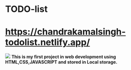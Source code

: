 # TODO-list
# https://chandrakamalsingh-todolist.netlify.app/

<img src= "https://www.istockphoto.com/photo/hand-holding-pen-planning-to-do-list-on-a-notebook-laptop-and-coffee-cup-on-office-gm1456363935-491414120 ">
<strong>This is my first project in web development using HTML,CSS,JAVASCRIPT and stored in Local storage.</strong>

